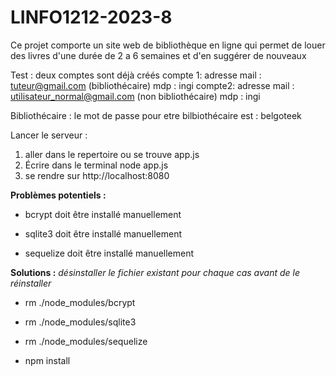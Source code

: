 # LINFO1212-2023-8
Ce projet comporte un site web de bibliothèque en ligne qui permet de louer des livres d'une durée de 2 a 6 semaines et d'en suggérer de nouveaux

Test :
deux comptes sont déjà créés
compte 1:
adresse mail : tuteur@gmail.com (bibliothécaire)
mdp : ingi
compte2:
adresse mail : utilisateur_normal@gmail.com (non bibliothécaire)
mdp : ingi

Bibliothécaire :
le mot de passe pour etre bilbiothécaire est :
belgoteek


Lancer le serveur :
1. aller dans le repertoire ou se trouve app.js
2. Écrire dans le terminal node app.js
3. se rendre sur http://localhost:8080

**Problèmes potentiels :**
 - bcrypt doit être installé manuellement

 - sqlite3 doit être installé manuellement

 - sequelize doit être installé manuellement

**Solutions :**
*désinstaller le fichier existant pour chaque cas avant de le réinstaller*
 - rm ./node_modules/bcrypt
 - rm ./node_modules/sqlite3
 - rm ./node_modules/sequelize

 - npm install 
